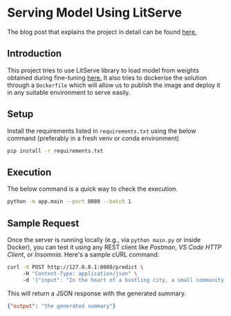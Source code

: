 # Serving Model Using LitServe
The blog post that explains the project in detail can be found [here.]()

## Introduction
This project tries to use LitServe library to load model from weights obtained during fine-tuning [here.](https://dev.to/sri_harikarthik_909342ac/serving-models-over-rest-api-using-lightning-serve-api-337a) It also tries to dockerise the solution through a `Dockerfile` which will allow us to publish the image and deploy it in any suitable environment to serve easily.

## Setup
Install the requirements listed in `requirements.txt` using the below command (preferably in a fresh venv or conda environment)

```bash
pip install -r requirements.txt
```

## Execution
The below command is a quick way to check the execution.

```bash
python -m app.main --port 8080 --batch 1
```

## Sample Request

Once the server is running locally (e.g., via `python main.py` or inside Docker), you can test it using any REST client like *Postman*, *VS Code HTTP Client*, or *Insomnia*. Here's a sample cURL command:

```bash
curl -X POST http://127.0.0.1:8080/predict \ 
     -H "Content-Type: application/json" \ 
     -d '{"input": "In the heart of a bustling city, a small community garden has become a sanctuary for people of all ages and backgrounds. Initially started as a weekend project by a retired schoolteacher, the garden quickly attracted attention from neighbors who were looking for a way to reconnect with nature and each other. Over time, raised beds filled with herbs, vegetables, and flowers transformed the once-abandoned lot into a vibrant green space. Children learned how to plant seeds and water responsibly, while seniors shared gardening tips and stories from their youth. Volunteers painted murals on the surrounding walls, depicting scenes of unity, growth, and biodiversity. As the seasons changed, so did the garden’s colors and rhythms. In spring, tulips and daffodils danced in the breeze; in summer, tomatoes ripened on the vine under the warmth of the sun. Autumn brought the crunch of fallen leaves, and winter blankets made everything quiet but not forgotten. The garden also became a hub for local events—storytelling evenings and cultural food tastings."}'
```

This will return a JSON response with the generated summary.

```json
{"output": "the generated summary"}
```
